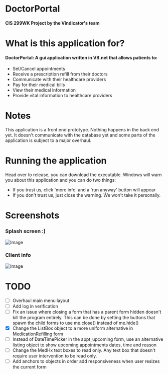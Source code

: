 # DoctorPortal
#### CIS 299WK Project by the Vindicator's team

# What is this application for?
#### DoctorPortal: A gui application written in VB.net that allows patients to:
* Set/Cancel appointments
* Receive a prescription refill from their doctors
* Communicate with their healthcare providers
* Pay for their medical bills
* View their medical information
* Provide vital information to healthcare providers

# Notes
This application is a front end prototype. Nothing happens in the back end yet. It doesn't communicate with the database yet and some parts of the application is subject to a major overhaul.

# Running the application
Head over to release, you can download the executable.
Windows will warn you about this application and you can do two things:
* If you trust us, click 'more info' and a 'run anyway' button will appear
* If you don't trust us, just close the warning. We won't take it personally.


# Screenshots
### Splash screen :)
![Image](https://i.ibb.co/sqLRxGn/splash-Screen.jpg)

### Client info
![Image](https://i.ibb.co/Wcz3Mg7/client-Info.jpg)

# TODO
- [ ] Overhaul main menu layout
- [ ] Add log in verification
- [ ] Fix an issue where closing a form that has a parent form hidden doesn't kill the program entirely. This can be done by setting the buttons that spawn the child forms to use me.close() instead of me.hide()
- [x] Change the ListBox object to a more uniform alternative in MedicationRefilling form
- [ ] Instead of DateTimePicker in the appt_upcoming form, use an alternative listing object to show upcoming appointments dates, time and reason
- [ ] Change the MedHx text boxes to read only. Any text box that doesn't require user intervention to be read only.
- [ ] Add anchors to objects in order add responsiveness when user resizes the current form
